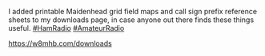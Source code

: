 I added printable Maidenhead grid field maps and call sign prefix reference sheets to my downloads page, in case anyone out there finds these things useful. [\#<span>HamRadio</span>](https://social.lol/tags/HamRadio) [\#<span>AmateurRadio</span>](https://social.lol/tags/AmateurRadio)

[<span class="invisible">https://</span><span class="">w8mhb.com/downloads</span><span class="invisible"></span>](https://w8mhb.com/downloads)